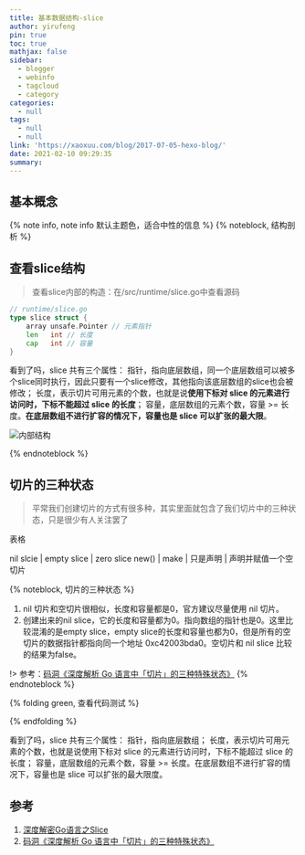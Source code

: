```yaml
---
title: 基本数据结构-slice
author: yirufeng
pin: true
toc: true
mathjax: false
sidebar:
  - blogger
  - webinfo
  - tagcloud
  - category
categories:
  - null
tags:
  - null
  - null
link: 'https://xaoxuu.com/blog/2017-07-05-hexo-blog/'
date: 2021-02-10 09:29:35
summary:
---
```


## 基本概念
{% note info, note info 默认主题色，适合中性的信息 %}
{% noteblock, 结构剖析 %}


## 查看slice结构

> 查看slice内部的构造：在/src/runtime/slice.go中查看源码
```go
// runtime/slice.go
type slice struct {
    array unsafe.Pointer // 元素指针
    len   int // 长度 
    cap   int // 容量
}
```

看到了吗，slice 共有三个属性： 指针，指向底层数组，同一个底层数组可以被多个slice同时执行，因此只要有一个slice修改，其他指向该底层数组的slice也会被修改； 长度，表示切片可用元素的个数，也就是说**使用下标对 slice 的元素进行访问时，下标不能超过 slice 的长度**； 容量，底层数组的元素个数，容量 >= 长度。**在底层数组不进行扩容的情况下，容量也是 slice 可以扩张的最大限**。

![内部结构](https://mmbiz.qpic.cn/mmbiz_png/ASQrEXvmx62xDdibczAuO3uA8KfLTeatoyQNMQFBg6GITW701xSNL0icN178ymHFK7qh0gG6dVAPWCP4ociaxo0xg/640?wx_fmt=png&wxfrom=5&wx_lazy=1&wx_co=1)

{% endnoteblock %}

## 切片的三种状态

> 平常我们创建切片的方式有很多种，其实里面就包含了我们切片中的三种状态，只是很少有人关注罢了


表格

nil slcie | empty slice | zero slice
new()  | make | 
只是声明 | 声明并赋值一个空切片

{% noteblock, 切片的三种状态 %}

1. nil 切片和空切片很相似，长度和容量都是0，官方建议尽量使用 nil 切片。
2. 创建出来的nil slice，它的长度和容量都为0。指向数组的指针也是0。这里比较混淆的是empty slice，empty slice的长度和容量也都为0，但是所有的空切片的数据指针都指向同一个地址 0xc42003bda0。空切片和 nil slice 比较的结果为false。

!> 参考：[码洞《深度解析 Go 语言中「切片」的三种特殊状态》](https://juejin.im/post/5bea58df6fb9a049f153bca8)
{% endnoteblock %}



{% folding green, 查看代码测试 %}

{% endfolding %}

看到了吗，slice 共有三个属性： 指针，指向底层数组； 长度，表示切片可用元素的个数，也就是说使用下标对 slice 的元素进行访问时，下标不能超过 slice 的长度； 容量，底层数组的元素个数，容量 >= 长度。在底层数组不进行扩容的情况下，容量也是 slice 可以扩张的最大限度。


## 参考
1. [深度解密Go语言之Slice](https://mp.weixin.qq.com/s/MTZ0C9zYsNrb8wyIm2D8BA)
2. [码洞《深度解析 Go 语言中「切片」的三种特殊状态》](https://juejin.im/post/5bea58df6fb9a049f153bca8)